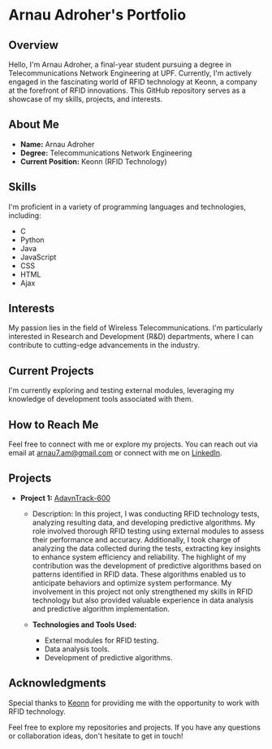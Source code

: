 # Arnau Adroher's Portfolio

## Overview

Hello, I'm Arnau Adroher, a final-year student pursuing a degree in Telecommunications Network Engineering at UPF. Currently, I'm actively engaged in the fascinating world of RFID technology at Keonn, a company at the forefront of RFID innovations. This GitHub repository serves as a showcase of my skills, projects, and interests.

## About Me

- **Name:** Arnau Adroher
- **Degree:** Telecommunications Network Engineering 
- **Current Position:** Keonn (RFID Technology)

## Skills

I'm proficient in a variety of programming languages and technologies, including:

- C
- Python
- Java
- JavaScript
- CSS
- HTML
- Ajax

## Interests

My passion lies in the field of Wireless Telecommunications. I'm particularly interested in Research and Development (R&D) departments, where I can contribute to cutting-edge advancements in the industry.

## Current Projects

I'm currently exploring and testing external modules, leveraging my knowledge of development tools associated with them.

## How to Reach Me

Feel free to connect with me or explore my projects. You can reach out via email at [arnau7.am@gmail.com](mailto:arnau7.am@gmail.com) or connect with me on [LinkedIn](https://www.linkedin.com/in/arnau-adroher-a7836529b/).

## Projects

- **Project 1:** [AdavnTrack-600](https://keonn.com/systems-product/advantrack-600/#)
  - Description: In this project, I was conducting RFID technology tests, analyzing resulting data, and developing predictive algorithms. My role involved thorough RFID testing using external modules to assess their performance and accuracy. Additionally, I took charge of analyzing the data collected during the tests, extracting key insights to enhance system efficiency and reliability. The highlight of my contribution was the development of predictive algorithms based on patterns identified in RFID data. These algorithms enabled us to anticipate behaviors and optimize system performance. My involvement in this project not only strengthened my skills in RFID technology but also provided valuable experience in data analysis and predictive algorithm implementation.

  - **Technologies and Tools Used:**
    - External modules for RFID testing.
    - Data analysis tools.
    - Development of predictive algorithms.

## Acknowledgments

Special thanks to [Keonn](https://www.keonn.com/) for providing me with the opportunity to work with RFID technology.

Feel free to explore my repositories and projects. If you have any questions or collaboration ideas, don't hesitate to get in touch!


